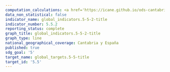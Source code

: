 ```yaml
---
computation_calculations: <a href='https://icane.github.io/ods-cantabria/assets/pdf/5.5.2.1.pdf' target='_blank'>Proporción de mujeres en cargos directivos</a><br><a href='https://icane.github.io/ods-cantabria/assets/pdf/5.5.2.2.pdf' target='_blank'>Proporción de mujeres en alta dirección</a><br><a href='https://icane.github.io/ods-cantabria/assets/pdf/5.5.2.4.pdf' target='_blank'>Proporción de mujeres empresarias</a>
data_non_statistical: false
indicator_name: global_indicators.5-5-2-title
indicator_number: 5.5.2
reporting_status: complete
graph_title: global_indicators.5-5-2-title
graph_type: line
national_geographical_coverage: Cantabria y España
published: true
sdg_goal: '5'
target_name: global_targets.5-5-title
target_id: '5.5'
---
```

